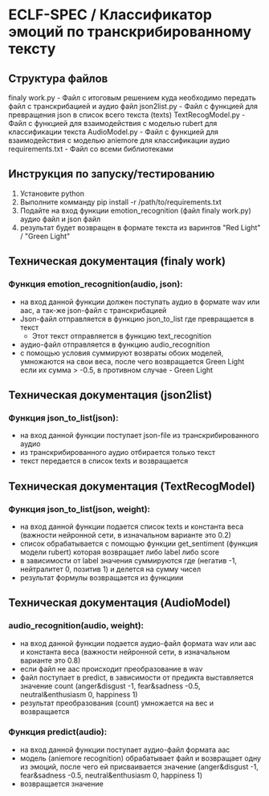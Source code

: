 # ECLF-SPEC / Классификатор эмоций по транскрибированному тексту
## Структура файлов
finaly work.py - Файл с итоговым решением куда необходимо передать файл с транскрибацией и аудио файл
json2list.py - Файл с функцией для превращения json в список всего текста (texts)
TextRecogModel.py - Файл с функцией для взаимодействия с моделью rubert для классификации текста
AudioModel.py - Файл с функцией для взаимодействия с моделью aniemore для классификации аудио
requirements.txt - Файл со всеми библиотеками
## Инструкция по запуску/тестированию
1) Установите python
2) Выполните комманду pip install -r /path/to/requirements.txt
3) Подайте на вход функции emotion_recognition (файл finaly work.py) аудио файл и json файл
4) результат будет возвращен в формате текста из варинтов "Red Light" / "Green Light"
## Техническая документация (finaly work)
### Функция emotion_recognition(audio, json):
 - на вход данной функции должен поступать аудио в формате wav или aac, а так-же json-файл с транскрибацией
 - Json-файл отправляется в функцию json_to_list где превращается в текст
   - Этот текст отправляется в функцию text_recognition
 - аудио-файл отправляется в функцию audio_recognition
 - с помощью условия суммируют возвраты обоих моделей, умножаются на свои веса, после чего возвращается Green Light если их сумма > -0.5, в противном случае - Green Light
## Техническая документация (json2list)
### Функция json_to_list(json):
 - на вход данной функции поступает json-file из транскрибированного аудио
 - из транскрибированного аудио отбирается только текст
 - текст передается в список texts и возвращается
## Техническая документация (TextRecogModel)
### Функция json_to_list(json, weight):
 - на вход данной функции подается список texts и константа веса (важности нейронной сети, в изначальном варианте это 0.2)
 - список обрабатывается с помощью функции get_sentiment (функция модели rubert) которая возвращает либо label либо score
 - в зависимости от label значения суммируются где (негатив -1, нейтралитет 0, позитив 1) и делется на сумму чисел
 - результат формулы возвращается из функциии
## Техническая документация (AudioModel)
### audio_recognition(audio, weight):
 - на вход данной функции подается аудио-файл формата wav или aac и константа веса (важности нейронной сети, в изначальном варианте это 0.8)
 - если файл не aac происходит преобразование в wav
 - файл поступает в predict, в зависимости от предикта выставляется значение count (anger&disgust -1, fear&sadness -0.5, neutral&enthusiasm 0, happiness 1)
 - результат преобразования (count) умножается на вес и возвращается
### Функция predict(audio):
 - на вход данной функции поступает аудио-файл формата aac
 - модель (aniemore recognition) обрабатывает файл и возвращает одну из эмоций, после чего ей присваивается значение (anger&disgust -1, fear&sadness -0.5, neutral&enthusiasm 0, happiness 1)
 - возвращается значение

